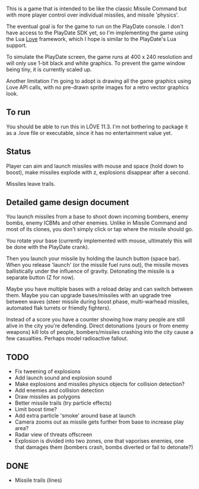 This is a game that is intended to be like the classic Missile Command but with more player control over individual missiles,
and missile 'physics'.

The eventual goal is for the game to run on the PlayDate console. I don't have access to the PlayDate SDK yet, so
I'm implementing the game using the Lua [Love](https://love2d.org) framework, which I hope is similar to the PlayDate's
Lua support.

To simulate the PlayDate screen, the game runs at 400 x 240 resolution and will only use 1-bit black and white graphics.
To prevent the game window being tiny, it is currently scaled up.

Another limitation I'm going to adopt is drawing all the game graphics using Love API calls, with no pre-drawn sprite images
for a retro vector graphics look.

## To run 

You should be able to run this in LÖVE 11.3. I'm not bothering to package it as a .love file or executable, since it has no entertainment value yet.

## Status

Player can aim and launch missiles with mouse and space (hold down to boost), make missiles explode with z, explosions disappear after a second.

Missiles leave trails.

## Detailed game design document 

You launch missiles from a base to shoot down incoming bombers, enemy bombs, enemy ICBMs and other enemies. Unlike in Missile Command and most of its
clones, you don't simply click or tap where the missile should go. 

You rotate your base (currently implemented with mouse, ultimately this will be done with the PlayDate crank).

Then you launch your missile by holding the launch button (space bar). When you release 'launch' (or the missile fuel runs out),
the missile moves ballistically under the influence of gravity. Detonating the missile is a separate button (Z for now).

Maybe you have multiple bases with a reload delay and can switch between them. Maybe you can upgrade bases/missiles with
an upgrade tree between waves (steer missile during boost phase, multi-warhead missiles, automated flak turrets or friendly fighters).

Instead of a score you have a counter showing how many people are still alive in the city you're defending. Direct detonations (yours
or from enemy weapons) kill lots of people, bombers/missiles crashing into the city cause a few casualties. Perhaps model radioactive
fallout.

## TODO

* Fix tweening of explosions
* Add launch sound and explosion sound
* Make explosions and missiles physics objects for collision detection?
* Add enemies and collision detection
* Draw missiles as polygons
* Better missile trails (try particle effects)
* Limit boost time?
* Add extra particle 'smoke' around base at launch
* Camera zooms out as missile gets further from base to increase play area?
* Radar view of threats offscreen
* Explosion is divided into two zones, one that vaporises enemies, one that damages them (bombers crash, bombs diverted or fail to detonate?)

## DONE

* Missile trails (lines)